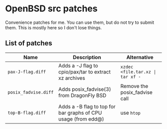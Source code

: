 OpenBSD src patches
===================
Convenience patches for me. You can use them, but do not try to submit them.
This is mostly here so I don't lose things.

List of patches
---------------
| Name | Description | Alternative |
| ---- | ----------- | ----------- |
| `pax-J-flag.diff` | Adds a -J flag to cpio/pax/tar to extract xz archives | `xzdec <file.tar.xz \| tar xf -` |
| `posix_fadvise.diff` | Adds posix_fadvise(3) from DragonFly BSD | Remove the posix_fadvise call |
| `top-B-flag.diff` | Adds a -B flag to top for bar graphs of CPU usage (from edd@) | use `htop` |
